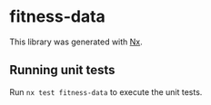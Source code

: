 # fitness-data

This library was generated with [Nx](https://nx.dev).

## Running unit tests

Run `nx test fitness-data` to execute the unit tests.
